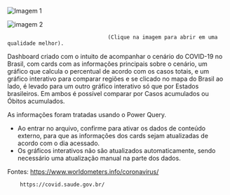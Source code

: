 ![Imagem 1](https://user-images.githubusercontent.com/65839541/82968856-9dda3e00-9fa4-11ea-807b-3301ae24c51f.png)

![imagem 2](https://user-images.githubusercontent.com/65839541/82968861-a16dc500-9fa4-11ea-9300-435e53bcffe9.png)


                                    (Clique na imagem para abrir em uma qualidade melhor).

Dashboard criado com o intuito de acompanhar o cenário do COVID-19 no Brasil, com cards com as informações principais sobre o cenário, um gráfico que calcula o percentual de acordo com os casos totais, e um gráfico interativo para comparar regiões e se clicado no mapa do Brasil ao lado, é levado para um outro gráfico interativo só que por Estados brasileiros. Em ambos é possível comparar por Casos acumulados ou Óbitos acumulados.

As informações foram tratadas usando o Power Query.

* Ao entrar no arquivo, confirme para ativar os dados de conteúdo externo, para que as informações dos cards sejam atualizadas de acordo com o dia acessado.
* Os gráficos interativos não são atualizados automaticamente, sendo necessário uma atualização manual na parte dos dados.

Fontes: https://www.worldometers.info/coronavirus/
        
        https://covid.saude.gov.br/
